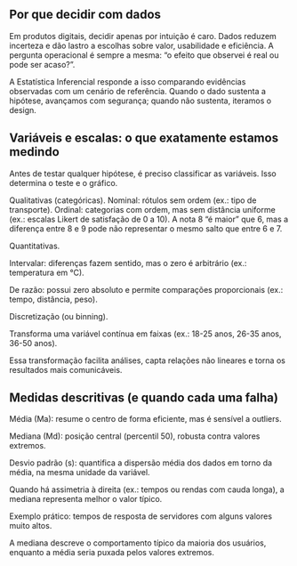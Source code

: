 ## Por que decidir com dados 

Em produtos digitais, decidir apenas por intuição é caro. Dados reduzem incerteza e dão 
lastro a escolhas sobre valor, usabilidade e eficiência. A pergunta operacional é sempre 
a mesma: “o efeito que observei é real ou pode ser acaso?”.

 A Estatística Inferencial responde a isso comparando evidências observadas com um 
cenário de referência. Quando o dado sustenta a hipótese, avançamos com segurança; 
quando não sustenta, iteramos o design.

## Variáveis e escalas: o que exatamente estamos medindo

Antes de testar qualquer hipótese, é preciso classificar as variáveis. Isso determina o teste e o gráfico.

Qualitativas (categóricas).
Nominal: rótulos sem ordem (ex.: tipo de transporte).
Ordinal: categorias com ordem, mas sem distância uniforme (ex.: escalas Likert de satisfação de 0 a 10).
A nota 8 “é maior” que 6, mas a diferença entre 8 e 9 pode não representar o mesmo salto que entre 6 e 7.

Quantitativas.

Intervalar: diferenças fazem sentido, mas o zero é arbitrário (ex.: temperatura em °C).

De razão: possui zero absoluto e permite comparações proporcionais (ex.: tempo, distância, peso).

Discretização (ou binning).

Transforma uma variável contínua em faixas (ex.: 18-25 anos, 26-35 anos, 36-50 anos).

Essa transformação facilita análises, capta relações não lineares e torna os resultados mais comunicáveis.

## Medidas descritivas (e quando cada uma falha)

Média (Ma): resume o centro de forma eficiente, mas é sensível a outliers.

Mediana (Md): posição central (percentil 50), robusta contra valores extremos.

Desvio padrão (s): quantifica a dispersão média dos dados em torno da média, na mesma unidade da 
variável.

Quando há assimetria à direita (ex.: tempos ou rendas com cauda longa), a mediana representa melhor o valor típico.

Exemplo prático: tempos de resposta de servidores com alguns valores muito altos.

A mediana descreve o comportamento típico da maioria dos usuários, enquanto a média seria puxada pelos valores extremos.